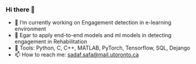 ### Hi there 👋


- 🔭 I’m currently working on Engagement detection in e-learning environment 
- 🌱 Egar to apply end-to-end models and ml models in detecting engagement in Rehabilitation 
- 💬 Tools: Python, C, C++, MATLAB, PyTorch, Tensorflow, SQL, Dejango 
- 📫 How to reach me: sadaf.safa@mail.utoronto.ca 

